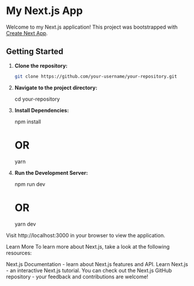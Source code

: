 # My Next.js App

Welcome to my Next.js application! This project was bootstrapped with [Create Next App](https://github.com/vercel/next.js/tree/canary/packages/create-next-app).

## Getting Started

1. **Clone the repository:**
   ```bash
   git clone https://github.com/your-username/your-repository.git

2. **Navigate to the project directory:**

   cd your-repository
   
4. **Install Dependencies:**
   
   npm install
   
   # OR
   
   yarn
5. **Run the Development Server:**
   
   npm run dev
   
   # OR
   
   yarn dev

Visit http://localhost:3000 in your browser to view the application.

Learn More
To learn more about Next.js, take a look at the following resources:

Next.js Documentation - learn about Next.js features and API.
Learn Next.js - an interactive Next.js tutorial.
You can check out the Next.js GitHub repository - your feedback and contributions are welcome!
